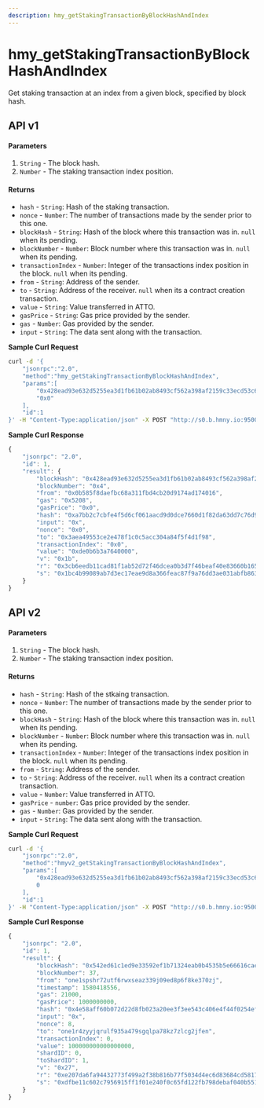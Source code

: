 ```yaml
---
description: hmy_getStakingTransactionByBlockHashAndIndex
---
```


# hmy\_getStakingTransactionByBlockHashAndIndex

Get staking transaction at an index from a given block, specified by block hash.

## API v1

#### Parameters

1. `String` - The block hash.
2. `Number` - The staking transaction index position.

#### Returns

* `hash` - `String`: Hash of the staking transaction.
* `nonce` - `Number`: The number of transactions made by the sender prior to this one.
* `blockHash` - `String`: Hash of the block where this transaction was in. `null` when its pending.
* `blockNumber` - `Number`: Block number where this transaction was in. `null` when its pending.
* `transactionIndex` - `Number`: Integer of the transactions index position in the block. `null` when its pending.
* `from` - `String`: Address of the sender.
* `to` - `String`: Address of the receiver. `null` when its a contract creation transaction.
* `value` - `String`: Value transferred in ATTO.
* `gasPrice` - `String`: Gas price provided by the sender.
* `gas` - `Number`: Gas provided by the sender.
* `input` - `String`: The data sent along with the transaction.

**Sample Curl Request**

```bash
curl -d '{
    "jsonrpc":"2.0",
    "method":"hmy_getStakingTransactionByBlockHashAndIndex",
    "params":[
        "0x428ead93e632d5255ea3d1fb61b02ab8493cf562a398af2159c33ecd53c62c16",
        "0x0"
    ],
    "id":1
}' -H "Content-Type:application/json" -X POST "http://s0.b.hmny.io:9500"
```

**Sample Curl Response**

```javascript
{
    "jsonrpc": "2.0",
    "id": 1,
    "result": {
        "blockHash": "0x428ead93e632d5255ea3d1fb61b02ab8493cf562a398af2159c33ecd53c62c16",
        "blockNumber": "0x4",
        "from": "0x0b585f8daefbc68a311fbd4cb20d9174ad174016",
        "gas": "0x5208",
        "gasPrice": "0x0",
        "hash": "0xa7bb2c7cbfe4f5d6cf061aacd9d0dce7660d1f82da63dd7c76d9e856c1dc0278",
        "input": "0x",
        "nonce": "0x0",
        "to": "0x3aea49553ce2e478f1c0c5acc304a84f5f4d1f98",
        "transactionIndex": "0x0",
        "value": "0xde0b6b3a7640000",
        "v": "0x1b",
        "r": "0x3cb6eedb11cad81f1ab52d72f46dcea0b3d7f46beaf40e83660b165546db5fc6",
        "s": "0x1bc4b99089ab7d3ec17eae9d8a366feac87f9a76dd3ae031abfb86359b020551"
    }
}
```

## API v2

#### Parameters

1. `String` - The block hash.
2. `Number` - The staking transaction index position.

#### Returns

* `hash` - `String`: Hash of the stkaing transaction.
* `nonce` - `Number`: The number of transactions made by the sender prior to this one.
* `blockHash` - `String`: Hash of the block where this transaction was in. `null` when its pending.
* `blockNumber` - `Number`: Block number where this transaction was in. `null` when its pending.
* `transactionIndex` - `Number`: Integer of the transactions index position in the block. `null` when its pending.
* `from` - `String`: Address of the sender.
* `to` - `String`: Address of the receiver. `null` when its a contract creation transaction.
* `value` - `Number`: Value transferred in ATTO.
* `gasPrice` - `number`: Gas price provided by the sender.
* `gas` - `Number`: Gas provided by the sender.
* `input` - `String`: The data sent along with the transaction.

**Sample Curl Request**

```bash
curl -d '{
    "jsonrpc":"2.0",
    "method":"hmyv2_getStakingTransactionByBlockHashAndIndex",
    "params":[
        "0x428ead93e632d5255ea3d1fb61b02ab8493cf562a398af2159c33ecd53c62c16",
        0
    ],
    "id":1
}' -H "Content-Type:application/json" -X POST "http://s0.b.hmny.io:9500"
```

**Sample Curl Response**

```javascript
{
    "jsonrpc": "2.0",
    "id": 1,
    "result": {
        "blockHash": "0x542ed61c1ed9e33592ef1b71324eab0b4535b5e66616cae60dc1ac5619a9c9d3",
        "blockNumber": 37,
        "from": "one1spshr72utf6rwxseaz339j09ed8p6f8ke370zj",
        "timestamp": 1580418556,
        "gas": 21000,
        "gasPrice": 1000000000,
        "hash": "0x4e58aff60b072d22d8fb023a20ee3f3ee543c406e4f44f0254ef9d9b0867b525",
        "input": "0x",
        "nonce": 8,
        "to": "one1r4zyyjqrulf935a479sgqlpa78kz7zlcg2jfen",
        "transactionIndex": 0,
        "value": 100000000000000000,
        "shardID": 0,
        "toShardID": 1,
        "v": "0x27",
        "r": "0xe207da6fa94432773f499a2f38b816b77f5034d4ec6d83684cd581739e8b528a",
        "s": "0xdfbe11c602c7956915ff1f01e240f0c65fd122fb798debaf040b551ed1bf6a6"
    }
}
```

